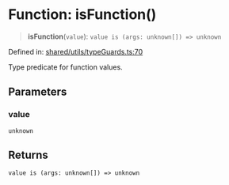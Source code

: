 # Function: isFunction()

> **isFunction**(`value`): `value is (args: unknown[]) => unknown`

Defined in: [shared/utils/typeGuards.ts:70](https://github.com/Nick2bad4u/Uptime-Watcher/blob/dca5483e793478722cd3e6e125cafcec5fc771f0/shared/utils/typeGuards.ts#L70)

Type predicate for function values.

## Parameters

### value

`unknown`

## Returns

`value is (args: unknown[]) => unknown`

